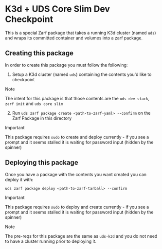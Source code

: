 # K3d + UDS Core Slim Dev Checkpoint

This is a special Zarf package that takes a running K3d cluster (named `uds`) and wraps its committed container and volumes into a zarf package.

## Creating this package

In order to create this package you must follow the following:

1. Setup a K3d cluster (named `uds`) containing the contents you'd like to checkpoint

> [!NOTE]
> The intent for this package is that those contents are the `uds dev stack`, `zarf init` and `uds core slim`

2. Run `uds zarf package create <path-to-zarf-yaml> --confirm` on the Zarf Package in this directory

> [!IMPORTANT]
> This package requires `sudo` to create and deploy currently - if you see a prompt and it seems stalled it is waiting for password input (hidden by the spinner)

## Deploying this package

Once you have a package with the contents you want created you can deploy it with:

```
uds zarf package deploy <path-to-zarf-tarball> --confirm
```

> [!IMPORTANT]
> This package requires `sudo` to deploy and create currently - if you see a prompt and it seems stalled it is waiting for password input (hidden by the spinner)

> [!NOTE]
> The pre-reqs for this package are the same as `uds-k3d` and you do not need to have a cluster running prior to deploying it.

